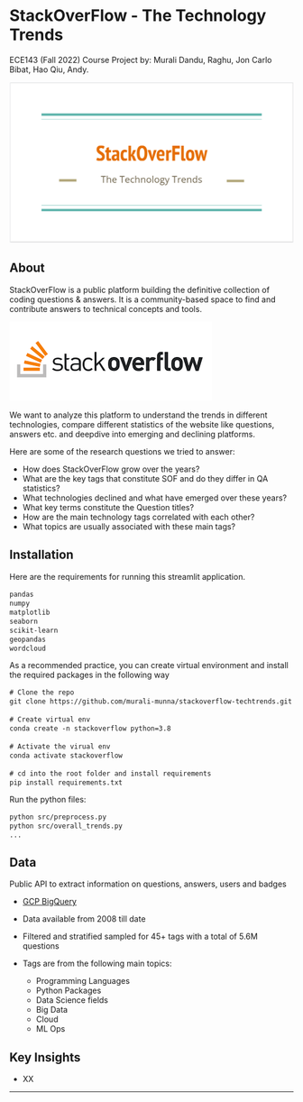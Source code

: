 # StackOverFlow - The Technology Trends

ECE143 (Fall 2022) Course Project by: Murali Dandu, Raghu, Jon Carlo Bibat, Hao Qiu, Andy.

![Overview](plots/logo.PNG "Overview")

## About

StackOverFlow is a public platform building the definitive collection of coding questions & answers. It is a community-based space to find and contribute answers to technical concepts and tools.

![Overview](plots/sof.png "Overview")

We want to analyze this platform to understand the trends in different technologies, compare different statistics of the website like questions, answers etc. and deepdive into emerging and declining platforms.

Here are some of the research questions we tried to answer:
* How does StackOverFlow grow over the years?
* What are the key tags that constitute SOF and do they differ in QA statistics?
* What technologies declined and what have emerged over these years?
* What key terms constitute the Question titles?
* How are the main technology tags correlated with each other?
* What topics are usually associated with these main tags?

## Installation

Here are the requirements for running this streamlit application.
```
pandas
numpy
matplotlib
seaborn
scikit-learn
geopandas
wordcloud
```
As a recommended practice, you can create virtual environment and install the required packages in the following way
```
# Clone the repo
git clone https://github.com/murali-munna/stackoverflow-techtrends.git

# Create virtual env
conda create -n stackoverflow python=3.8 

# Activate the virual env
conda activate stackoverflow 

# cd into the root folder and install requirements
pip install requirements.txt
```
Run the python files:
```
python src/preprocess.py
python src/overall_trends.py
...
```

## Data

Public API to extract information on questions, answers, users and badges
* [GCP BigQuery](https://console.cloud.google.com/marketplace/product/stack-exchange/stack-overflow?project=arctic-surf-190506)

* Data available from 2008 till date

* Filtered and stratified sampled for 45+ tags with a total of 5.6M questions

* Tags are from the following main topics:
  * Programming Languages
  * Python Packages
  * Data Science fields
  * Big Data
  * Cloud
  * ML Ops


## Key Insights
* XX


-----









